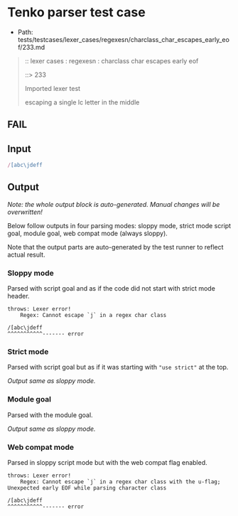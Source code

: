 # Tenko parser test case

- Path: tests/testcases/lexer_cases/regexesn/charclass_char_escapes_early_eof/233.md

> :: lexer cases : regexesn : charclass char escapes early eof
>
> ::> 233
>
> Imported lexer test
>
> escaping a single lc letter in the middle

## FAIL

## Input

`````js
/[abc\jdeff
`````

## Output

_Note: the whole output block is auto-generated. Manual changes will be overwritten!_

Below follow outputs in four parsing modes: sloppy mode, strict mode script goal, module goal, web compat mode (always sloppy).

Note that the output parts are auto-generated by the test runner to reflect actual result.

### Sloppy mode

Parsed with script goal and as if the code did not start with strict mode header.

`````
throws: Lexer error!
    Regex: Cannot escape `j` in a regex char class

/[abc\jdeff
^^^^^^^^^^^------- error
`````

### Strict mode

Parsed with script goal but as if it was starting with `"use strict"` at the top.

_Output same as sloppy mode._

### Module goal

Parsed with the module goal.

_Output same as sloppy mode._

### Web compat mode

Parsed in sloppy script mode but with the web compat flag enabled.

`````
throws: Lexer error!
    Regex: Cannot escape `j` in a regex char class with the u-flag; Unexpected early EOF while parsing character class

/[abc\jdeff
^^^^^^^^^^^------- error
`````

